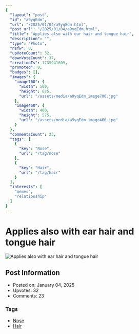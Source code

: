 ```yaml
---
{
  "layout": "post",
  "id": "a9yqEdm",
  "url": "/2025/01/04/a9yqEdm.html",
  "post_url": "/2025/01/04/a9yqEdm.html",
  "title": "Applies also with ear hair and tongue hair",
  "description": "",
  "type": "Photo",
  "nsfw": 0,
  "upVoteCount": 32,
  "downVoteCount": 37,
  "creationTs": 1735941609,
  "promoted": 0,
  "badges": [],
  "images": {
    "image700": {
      "width": 500,
      "height": 625,
      "url": "/assets/media/a9yqEdm_image700.jpg"
    },
    "image460": {
      "width": 460,
      "height": 575,
      "url": "/assets/media/a9yqEdm_image460.jpg"
    }
  },
  "commentsCount": 23,
  "tags": [
    {
      "key": "Nose",
      "url": "/tag/nose"
    },
    {
      "key": "Hair",
      "url": "/tag/hair"
    }
  ],
  "interests": [
    "memes",
    "relationship"
  ]
}
---
```


# Applies also with ear hair and tongue hair

![Applies also with ear hair and tongue hair](/assets/media/a9yqEdm_image700.jpg)

## Post Information

- Posted on: January 04, 2025
- Upvotes: 32
- Comments: 23

### Tags

- [Nose](/tag/Nose)
- [Hair](/tag/Hair)
